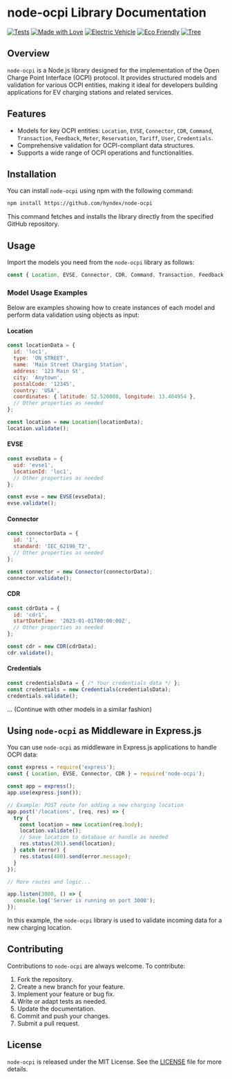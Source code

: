 # node-ocpi Library Documentation

[![Tests](https://img.shields.io/badge/tests-passing-brightgreen)](https://github.com/hyndex/node-ocpi)
[![Made with Love](https://img.shields.io/badge/made%20with-love-ff69b4)](https://github.com/hyndex/node-ocpi)
[![Electric Vehicle](https://img.shields.io/badge/electric-vehicle-blue)](https://github.com/hyndex/node-ocpi)
[![Eco Friendly](https://img.shields.io/badge/eco-friendly-green)](https://github.com/hyndex/node-ocpi)
[![Tree](https://img.shields.io/badge/tree-%F0%9F%8C%B3-green)](https://github.com/hyndex/node-ocpi)

## Overview

`node-ocpi` is a Node.js library designed for the implementation of the Open Charge Point Interface (OCPI) protocol. It provides structured models and validation for various OCPI entities, making it ideal for developers building applications for EV charging stations and related services.

## Features

- Models for key OCPI entities: `Location`, `EVSE`, `Connector`, `CDR`, `Command`, `Transaction`, `Feedback`, `Meter`, `Reservation`, `Tariff`, `User`, `Credentials`.
- Comprehensive validation for OCPI-compliant data structures.
- Supports a wide range of OCPI operations and functionalities.

## Installation

You can install `node-ocpi` using npm with the following command:

```bash
npm install https://github.com/hyndex/node-ocpi
```

This command fetches and installs the library directly from the specified GitHub repository.

## Usage

Import the models you need from the `node-ocpi` library as follows:

```javascript
const { Location, EVSE, Connector, CDR, Command, Transaction, Feedback, Meter, Reservation, Tariff, User, Credentials } = require('node-ocpi');
```

### Model Usage Examples

Below are examples showing how to create instances of each model and perform data validation using objects as input:

#### Location

```javascript
const locationData = {
  id: 'loc1',
  type: 'ON_STREET',
  name: 'Main Street Charging Station',
  address: '123 Main St',
  city: 'Anytown',
  postalCode: '12345',
  country: 'USA',
  coordinates: { latitude: 52.520008, longitude: 13.404954 },
  // Other properties as needed
};

const location = new Location(locationData);
location.validate();
```

#### EVSE

```javascript
const evseData = {
  uid: 'evse1',
  locationId: 'loc1',
  // Other properties as needed
};

const evse = new EVSE(evseData);
evse.validate();
```

#### Connector

```javascript
const connectorData = {
  id: '1',
  standard: 'IEC_62196_T2',
  // Other properties as needed
};

const connector = new Connector(connectorData);
connector.validate();
```

#### CDR

```javascript
const cdrData = {
  id: 'cdr1',
  startDateTime: '2023-01-01T00:00:00Z',
  // Other properties as needed
};

const cdr = new CDR(cdrData);
cdr.validate();
```

#### Credentials

```javascript
const credentialsData = { /* Your credentials data */ };
const credentials = new Credentials(credentialsData);
credentials.validate();
```


... (Continue with other models in a similar fashion)

## Using `node-ocpi` as Middleware in Express.js

You can use `node-ocpi` as middleware in Express.js applications to handle OCPI data:

```javascript
const express = require('express');
const { Location, EVSE, Connector, CDR } = require('node-ocpi');

const app = express();
app.use(express.json());

// Example: POST route for adding a new charging location
app.post('/locations', (req, res) => {
  try {
    const location = new Location(req.body);
    location.validate();
    // Save location to database or handle as needed
    res.status(201).send(location);
  } catch (error) {
    res.status(400).send(error.message);
  }
});

// More routes and logic...

app.listen(3000, () => {
  console.log('Server is running on port 3000');
});
```

In this example, the `node-ocpi` library is used to validate incoming data for a new charging location.

## Contributing

Contributions to `node-ocpi` are always welcome. To contribute:

1. Fork the repository.
2. Create a new branch for your feature.
3. Implement your feature or bug fix.
4. Write or adapt tests as needed.
5. Update the documentation.
6. Commit and push your changes.
7. Submit a pull request.

## License

`node-ocpi` is released under the MIT License. See the [LICENSE](LICENSE.md) file for more details.
